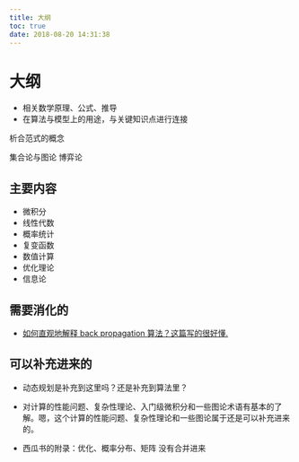 ```yaml
---
title: 大纲
toc: true
date: 2018-08-20 14:31:38
---
```

# 大纲


- 相关数学原理、公式、推导
- 在算法与模型上的用途，与关键知识点进行连接


析合范式的概念

集合论与图论
博弈论

## 主要内容

- 微积分
- 线性代数
- 概率统计
- 复变函数
- 数值计算
- 优化理论
- 信息论







## 需要消化的




- [如何直观地解释 back propagation 算法？这篇写的很好懂.](http://colah.github.io/posts/2015-08-Backprop/)


## 可以补充进来的


- 动态规划是补充到这里吗？还是补充到算法里？
- 对计算的性能问题、复杂性理论、入门级微积分和一些图论术语有基本的了解。嗯，这个计算的性能问题、复杂性理论和一些图论属于还是可以补充进来的。




- 西瓜书的附录：优化、概率分布、矩阵 没有合并进来
